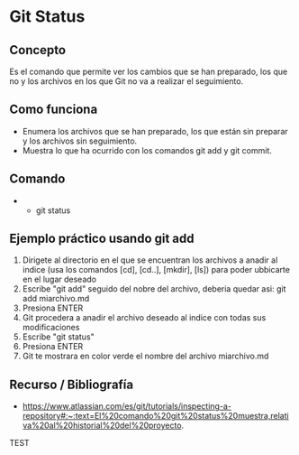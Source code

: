 # Git Status

## Concepto

Es el comando que permite ver los cambios que se han preparado, los que no y los archivos en los que Git no va a realizar el seguimiento.

## Como funciona

- Enumera los archivos que se han preparado, los que están sin preparar y los archivos sin seguimiento.
- Muestra lo que ha ocurrido con los comandos git add y git commit.

## Comando

+ - git status

## Ejemplo práctico usando git add <file> 

1. Dirigete al directorio en el que se encuentran los archivos a anadir al indice (usa los comandos [cd], [cd..], [mkdir], [ls]) para poder ubbicarte en el lugar deseado
2. Escribe "git add" seguido del nobre del archivo, deberia quedar asi: git add miarchivo.md
3. Presiona ENTER
4. Git procedera a anadir el archivo deseado al indice con todas sus modificaciones
5. Escribe "git status"
6. Presiona ENTER
7. Git te mostrara en color verde el nombre del archivo miarchivo.md

## Recurso / Bibliografía
- https://www.atlassian.com/es/git/tutorials/inspecting-a-repository#:~:text=El%20comando%20git%20status%20muestra,relativa%20al%20historial%20del%20proyecto.

TEST